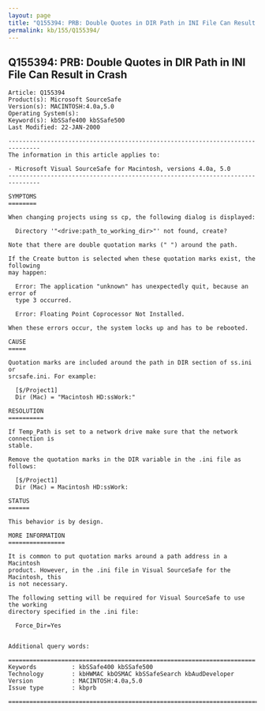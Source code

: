 ```yaml
---
layout: page
title: "Q155394: PRB: Double Quotes in DIR Path in INI File Can Result in Crash"
permalink: kb/155/Q155394/
---
```


## Q155394: PRB: Double Quotes in DIR Path in INI File Can Result in Crash

	Article: Q155394
	Product(s): Microsoft SourceSafe
	Version(s): MACINTOSH:4.0a,5.0
	Operating System(s): 
	Keyword(s): kbSSafe400 kbSSafe500
	Last Modified: 22-JAN-2000
	
	-------------------------------------------------------------------------------
	The information in this article applies to:
	
	- Microsoft Visual SourceSafe for Macintosh, versions 4.0a, 5.0 
	-------------------------------------------------------------------------------
	
	SYMPTOMS
	========
	
	When changing projects using ss cp, the following dialog is displayed:
	
	  Directory '"<drive:path_to_working_dir>"' not found, create?
	
	Note that there are double quotation marks (" ") around the path.
	
	If the Create button is selected when these quotation marks exist, the following
	may happen:
	
	  Error: The application "unknown" has unexpectedly quit, because an error of
	  type 3 occurred.
	
	  Error: Floating Point Coprocessor Not Installed.
	
	When these errors occur, the system locks up and has to be rebooted.
	
	CAUSE
	=====
	
	Quotation marks are included around the path in DIR section of ss.ini or
	srcsafe.ini. For example:
	
	  [$/Project1]
	  Dir (Mac) = "Macintosh HD:ssWork:"
	
	RESOLUTION
	==========
	
	If Temp_Path is set to a network drive make sure that the network connection is
	stable.
	
	Remove the quotation marks in the DIR variable in the .ini file as follows:
	
	  [$/Project1]
	  Dir (Mac) = Macintosh HD:ssWork:
	
	STATUS
	======
	
	This behavior is by design.
	
	MORE INFORMATION
	================
	
	It is common to put quotation marks around a path address in a Macintosh
	product. However, in the .ini file in Visual SourceSafe for the Macintosh, this
	is not necessary.
	
	The following setting will be required for Visual SourceSafe to use the working
	directory specified in the .ini file:
	
	  Force_Dir=Yes
	
	
	Additional query words:
	
	======================================================================
	Keywords          : kbSSafe400 kbSSafe500 
	Technology        : kbHWMAC kbOSMAC kbSSafeSearch kbAudDeveloper
	Version           : MACINTOSH:4.0a,5.0
	Issue type        : kbprb
	
	=============================================================================
	
